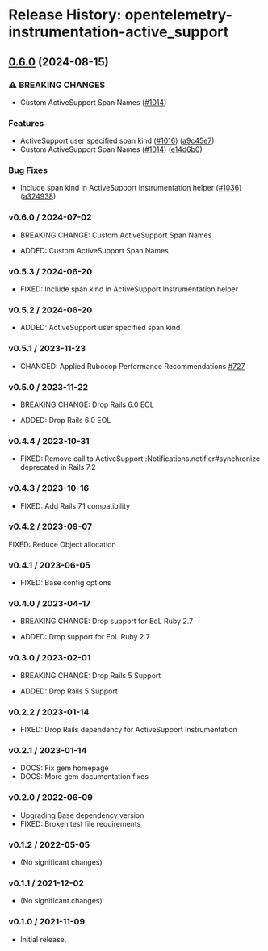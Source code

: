 # Release History: opentelemetry-instrumentation-active_support

## [0.6.0](https://github.com/open-telemetry/opentelemetry-ruby-contrib/compare/opentelemetry-instrumentation-active_support/v0.5.1...opentelemetry-instrumentation-active_support/v0.6.0) (2024-08-15)


### ⚠ BREAKING CHANGES

* Custom ActiveSupport Span Names ([#1014](https://github.com/open-telemetry/opentelemetry-ruby-contrib/issues/1014))

### Features

* ActiveSupport user specified span kind ([#1016](https://github.com/open-telemetry/opentelemetry-ruby-contrib/issues/1016)) ([a9c45e7](https://github.com/open-telemetry/opentelemetry-ruby-contrib/commit/a9c45e7c36ffd769bb89207572ca5ebd3aa9852d))
* Custom ActiveSupport Span Names ([#1014](https://github.com/open-telemetry/opentelemetry-ruby-contrib/issues/1014)) ([e14d6b0](https://github.com/open-telemetry/opentelemetry-ruby-contrib/commit/e14d6b0e69a27fd22d9bacabef3a99c32ce1fde9))


### Bug Fixes

* Include span kind in ActiveSupport Instrumentation helper ([#1036](https://github.com/open-telemetry/opentelemetry-ruby-contrib/issues/1036)) ([a324938](https://github.com/open-telemetry/opentelemetry-ruby-contrib/commit/a3249381392bbfdb7ce06a69bcc6840a0d955c7b))

### v0.6.0 / 2024-07-02

* BREAKING CHANGE: Custom ActiveSupport Span Names

* ADDED: Custom ActiveSupport Span Names

### v0.5.3 / 2024-06-20

* FIXED: Include span kind in ActiveSupport Instrumentation helper

### v0.5.2 / 2024-06-20

* ADDED: ActiveSupport user specified span kind

### v0.5.1 / 2023-11-23

* CHANGED: Applied Rubocop Performance Recommendations [#727](https://github.com/open-telemetry/opentelemetry-ruby-contrib/pull/727)

### v0.5.0 / 2023-11-22

* BREAKING CHANGE: Drop Rails 6.0 EOL

* ADDED: Drop Rails 6.0 EOL

### v0.4.4 / 2023-10-31

* FIXED: Remove call to ActiveSupport::Notifications.notifier#synchronize deprecated in Rails 7.2

### v0.4.3 / 2023-10-16

* FIXED: Add Rails 7.1 compatibility

### v0.4.2 / 2023-09-07

FIXED: Reduce Object allocation

### v0.4.1 / 2023-06-05

* FIXED: Base config options 

### v0.4.0 / 2023-04-17

* BREAKING CHANGE: Drop support for EoL Ruby 2.7 

* ADDED: Drop support for EoL Ruby 2.7 

### v0.3.0 / 2023-02-01

* BREAKING CHANGE: Drop Rails 5 Support 

* ADDED: Drop Rails 5 Support 

### v0.2.2 / 2023-01-14

* FIXED: Drop Rails dependency for ActiveSupport Instrumentation 

### v0.2.1 / 2023-01-14

* DOCS: Fix gem homepage 
* DOCS: More gem documentation fixes 

### v0.2.0 / 2022-06-09

* Upgrading Base dependency version
* FIXED: Broken test file requirements 

### v0.1.2 / 2022-05-05

* (No significant changes)

### v0.1.1 / 2021-12-02

* (No significant changes)

### v0.1.0 / 2021-11-09

* Initial release.
